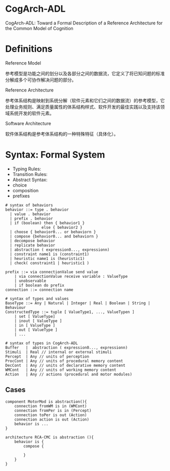 # CogArch-ADL

CogArch-ADL: Toward a Formal Description of a Reference Architecture for the Common Model of Cognition

# Definitions

Reference Model

参考模型是功能之间的划分以及各部分之间的数据流，它定义了将已知问题的标准分解成多个可协作解决问题的部分。

Reference Architecture

参考体系结构是映射到系统分解（软件元素和它们之间的数据流）的参考模型，它处理业务规则、满足质量属性的体系结构样式、软件开发的最佳实践以及支持该领域系统开发的软件元素。

Software Architecture

软件体系结构是参考体系结构的一种特殊特征（具体化）。 

# Syntax: Formal System

- Typing Rules:
- Transition Rules:
- Abstract Syntax:
- choice
- composition
- prefixes

```
# syntax of behaviors
behavior ::= type . behavior 
  | value . behavior
  | prefix . behavior
  | if (boolean) then { behavior1 }
                else { behavior2 } 
  | choose { behavior0... or behaviorn }
  | compose {behavior0... and behaviorn }
  | decompose behavior
  | replicate behavior
  | abstraction ( expression0..., expressionn) 
  | constraint name1 is (constraint1)
  | heuristic name1 is (heuristic1)
  | check( constraint1 | heuristic1 )

prefix ::= via connectionValue send value
    | via connectionValue receive variable : ValueType 
    | unobservable
    | if boolean do prefix
connection ::= connection name

# syntax of types and values
BaseType ::= Any | Natural | Integer | Real | Boolean | String | Behaviour
ConstructedType ::= tuple [ ValueType1, ..., ValueTypen ]
    | set [ ValueType]
    | inout [ ValueType ]
    | in [ ValueType ] 
    | out [ ValueType ]
    | ...

# syntax of types in CogArch-ADL
Buffer   |  abstraction ( expression0..., expressionn) 
Stimuli  | Real // internal or external stimuli
Percept  | Any // units of perception
ProcCont | Any // units of procedural memory content 
DecCont  | Any // units of declarative memory content
WMCont   | Any // units of working memory content
Action   | Any // actions (procedural and motor modules)
```

## Cases

```
component MotorMod is abstraction(){ 
    connection fromWM is in (WMCont) 
    connection fromPer is in (Percept) 
    connection toPer is out (Action) 
    connection action is out (Action) 
    behavior is ...
}

architecture RCA-CMC is abstraction (){ 
    behavior is {
        compose {
        
        }
    }
}
```